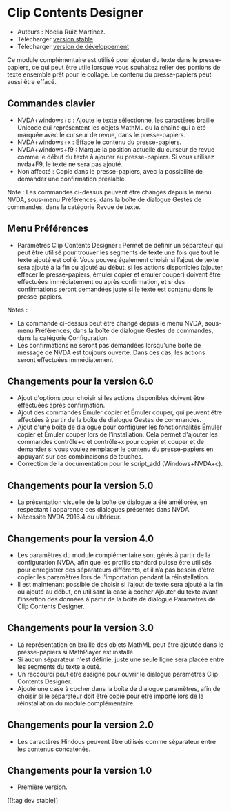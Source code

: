 # Clip Contents Designer #

*	Auteurs : Noelia Ruiz Martínez.
*	Télécharger [version stable][1]
*	Télécharger [version de développement][2]

Ce module complémentaire est utilisé pour ajouter du texte dans le
presse-papiers, ce qui peut être utile lorsque vous souhaitez relier des
portions de texte ensemble prêt pour le collage. Le contenu du
presse-papiers peut aussi être effacé.

## Commandes clavier ##
*	NVDA+windows+c : Ajoute le texte sélectionné, les caractères braille
  Unicode qui représentent les objets MathML ou la chaîne qui a été marquée
  avec le curseur de revue, dans le presse-papiers.
*	NVDA+windows+x : Efface le contenu du presse-papiers.
*	NVDA+windows+f9 : Marque la position actuelle du curseur de revue comme le début du texte à ajouter au presse-papiers. Si vous utilisez nvda+F9, le texte ne sera pas ajouté.
*	 Non affecté : Copie dans le presse-papiers, avec la possibilité de demander une confirmation préalable.

Note : Les commandes ci-dessus peuvent être changés depuis le menu NVDA,
sous-menu Préférences, dans la boîte de dialogue Gestes de commandes, dans
la catégorie Revue de texte.

## Menu Préférences ##
*	Paramètres Clip Contents Designer : Permet de définir un séparateur qui peut être utilisé pour trouver les segments de texte une fois que tout le texte ajouté est collé.
Vous pouvez également choisir si l’ajout de texte sera ajouté à la fin ou ajouté au début, si les actions disponibles (ajouter, effacer le presse-papiers, émuler copier et émuler couper) doivent être effectuées immédiatement ou après confirmation, et si des confirmations seront demandées juste si le texte est contenu dans le presse-papiers.

Notes :

*	La commande ci-dessus peut être changé depuis le menu NVDA, sous-menu
  Préférences, dans la boîte de dialogue Gestes de commandes, dans la
  catégorie Configuration.
*	Les confirmations ne seront pas demandées lorsqu'une boîte de message de
  NVDA est toujours ouverte. Dans ces cas, les actions seront effectuées
  immédiatement

## Changements pour la version 6.0

*	 Ajout d'options pour choisir si les actions disponibles doivent être effectuées après confirmation.
*	Ajout des commandes Émuler copier et Émuler couper, qui peuvent être affectées  à partir de la boîte de dialogue Gestes de commandes.
*	 Ajout d'une boîte de dialogue pour configurer les fonctionnalités Émuler copier et Émuler couper lors de l'installation. Cela permet d'ajouter les commandes contrôle+c et contrôle+x pour copier et couper et de demander si vous voulez remplacer le contenu du presse-papiers en appuyant sur ces combinaisons de touches.
*	Correction de la documentation pour le script_add (Windows+NVDA+c).

## Changements pour la version 5.0 ##

*	La présentation visuelle de la boîte de dialogue a été améliorée, en
  respectant l'apparence des dialogues présentés dans NVDA.
*	Nécessite NVDA 2016.4 ou ultérieur.

## Changements pour la version 4.0 ##
*	Les paramètres du module complémentaire sont gérés à partir de la
  configuration NVDA, afin que les profils standard puisse être utilisés
  pour enregistrer des séparateurs différents, et il n’a pas besoin d'être
  copier les paramètres lors de l'importation pendant la réinstallation.
*	Il est maintenant possible de choisir si l’ajout de texte sera ajouté à la
  fin ou ajouté au début, en utilisant la case à cocher Ajouter du texte
  avant l'insertion des données à partir de la boîte de dialogue Paramètres
  de Clip Contents Designer.

## Changements pour la version 3.0 ##
*	La représentation en braille des objets MathML peut être ajoutée dans le
  presse-papiers si MathPlayer est installé.
*	Si aucun séparateur n'est définie, juste une seule ligne sera placée entre
  les segments du texte ajouté.
*	Un raccourci peut être assigné pour ouvrir le dialogue paramètres Clip
  Contents Designer.
*	Ajouté une case à cocher dans la boîte de dialogue paramètres, afin de
  choisir si le séparateur doit être copié pour être importé lors de la
  réinstallation du module complémentaire.

## Changements pour la version 2.0 ##
*	Les caractères Hindous peuvent être utilisés comme séparateur entre les
  contenus concaténés.

## Changements pour la version 1.0 ##
*	Première version.

[[!tag dev stable]]

[1]: http://addons.nvda-project.org/files/get.php?file=ccd

[2]: http://addons.nvda-project.org/files/get.php?file=ccd-dev
